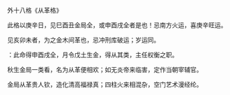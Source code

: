 外十八格《从革格》

此格以庚辛日，见巳酉丑金局全，或申酉戌全者是也！忌南方火运，喜庚辛旺运。

见亥卯未者，为之金木间革也，忌冲刑库破运；岁运同。

：此命得申酉戌全，月令戊土生金，得从其类，主任权衡之职。

秋生金局一类看，名为从革便相欢；如无炎帝来临害，定作当朝宰辅官。

金局从革贵人钦，造化清高福禄真；四柱火来相混杂，空门艺术漫经纶。

